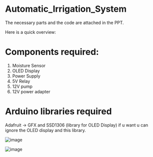 # Automatic_Irrigation_System
The necessary parts and the code are attached in the PPT.

Here is a quick overview:

# Components required:
1. Moisture Sensor
2. OLED Display
3. Power Supply
4. 5V Relay
5. 12V pump
6. 12V power adapter

# Arduino libraries required
Adafruit -> GFX and SSD1306 (library for OLED Display)   if u want u can ignore the OLED display and this library.

![image](https://user-images.githubusercontent.com/91727830/144021522-8cfe23dd-4122-4a8c-bbe0-ace4a160530e.png)

![image](https://user-images.githubusercontent.com/91727830/144025098-88481d8e-8151-4474-942e-d866fa2f4fe1.png)
